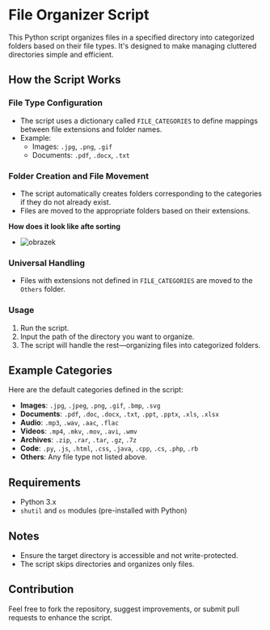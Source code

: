 # File Organizer Script

This Python script organizes files in a specified directory into categorized folders based on their file types. It's designed to make managing cluttered directories simple and efficient.

## How the Script Works

### File Type Configuration
- The script uses a dictionary called `FILE_CATEGORIES` to define mappings between file extensions and folder names.
- Example:
  - Images: `.jpg`, `.png`, `.gif`
  - Documents: `.pdf`, `.docx`, `.txt`

### Folder Creation and File Movement
- The script automatically creates folders corresponding to the categories if they do not already exist.
- Files are moved to the appropriate folders based on their extensions.

**How does it look like afte sorting**
- ![obrazek](https://github.com/user-attachments/assets/bbfc5f40-bee8-48df-b771-1490e5cc6073)


### Universal Handling
- Files with extensions not defined in `FILE_CATEGORIES` are moved to the `Others` folder.

### Usage
1. Run the script.
2. Input the path of the directory you want to organize.
3. The script will handle the rest—organizing files into categorized folders.

## Example Categories
Here are the default categories defined in the script:

- **Images**: `.jpg`, `.jpeg`, `.png`, `.gif`, `.bmp`, `.svg`
- **Documents**: `.pdf`, `.doc`, `.docx`, `.txt`, `.ppt`, `.pptx`, `.xls`, `.xlsx`
- **Audio**: `.mp3`, `.wav`, `.aac`, `.flac`
- **Videos**: `.mp4`, `.mkv`, `.mov`, `.avi`, `.wmv`
- **Archives**: `.zip`, `.rar`, `.tar`, `.gz`, `.7z`
- **Code**: `.py`, `.js`, `.html`, `.css`, `.java`, `.cpp`, `.cs`, `.php`, `.rb`
- **Others**: Any file type not listed above.

## Requirements
- Python 3.x
- `shutil` and `os` modules (pre-installed with Python)

## Notes
- Ensure the target directory is accessible and not write-protected.
- The script skips directories and organizes only files.

## Contribution
Feel free to fork the repository, suggest improvements, or submit pull requests to enhance the script.
